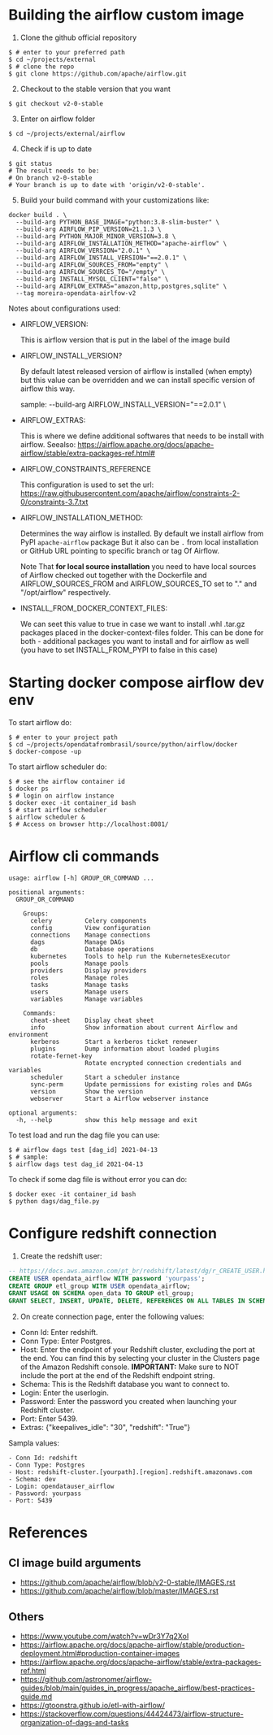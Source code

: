 # Building the airflow custom image

1. Clone the github official repository

```shell
$ # enter to your preferred path
$ cd ~/projects/external
$ # clone the repo
$ git clone https://github.com/apache/airflow.git
```

2. Checkout to the stable version that you want

```shell
$ git checkout v2-0-stable
```

3. Enter on airflow folder

```shell
$ cd ~/projects/external/airflow
```

4. Check if is up to date

```shell
$ git status
# The result needs to be:
# On branch v2-0-stable
# Your branch is up to date with 'origin/v2-0-stable'.
```

5. Build your build command with your customizations like:

```shell
docker build . \
  --build-arg PYTHON_BASE_IMAGE="python:3.8-slim-buster" \
  --build-arg AIRFLOW_PIP_VERSION=21.1.3 \
  --build-arg PYTHON_MAJOR_MINOR_VERSION=3.8 \
  --build-arg AIRFLOW_INSTALLATION_METHOD="apache-airflow" \
  --build-arg AIRFLOW_VERSION="2.0.1" \
  --build-arg AIRFLOW_INSTALL_VERSION="==2.0.1" \
  --build-arg AIRFLOW_SOURCES_FROM="empty" \
  --build-arg AIRFLOW_SOURCES_TO="/empty" \
  --build-arg INSTALL_MYSQL_CLIENT="false" \
  --build-arg AIRFLOW_EXTRAS="amazon,http,postgres,sqlite" \
  --tag moreira-opendata-airlfow-v2
```

Notes about configurations used:

- AIRFLOW_VERSION:

    This is airflow version that is put in the label of the image build

- AIRFLOW_INSTALL_VERSION?

    By default latest released version of airflow is installed (when empty) but this value can be overridden and we can install specific version of airflow this way.

    sample: --build-arg AIRFLOW_INSTALL_VERSION="==2.0.1" \

- AIRFLOW_EXTRAS:

    This is where we define additional softwares that needs to be install with airflow.
    Seealso: https://airflow.apache.org/docs/apache-airflow/stable/extra-packages-ref.html#

- AIRFLOW_CONSTRAINTS_REFERENCE

    This configuration is used to set the url:
    https://raw.githubusercontent.com/apache/airflow/constraints-2-0/constraints-3.7.txt

- AIRFLOW_INSTALLATION_METHOD:

    Determines the way airflow is installed. By default we install airflow from PyPI `apache-airflow` package But it also can be `.` from local installation or GitHub URL pointing to specific branch or tag Of Airflow.

    Note That __for local source installation__ you need to have local sources of Airflow checked out together with the Dockerfile and AIRFLOW_SOURCES_FROM and AIRFLOW_SOURCES_TO set to "." and "/opt/airflow" respectively.

- INSTALL_FROM_DOCKER_CONTEXT_FILES:

    We can seet this value to true in case we want to install .whl .tar.gz packages placed in the docker-context-files folder. This can be done for both - additional packages you want to install and for airflow as well (you have to set INSTALL_FROM_PYPI to false in this case)

# Starting docker compose airflow dev env

To start airflow do:

```shell
$ # enter to your project path
$ cd ~/projects/opendatafrombrasil/source/python/airflow/docker
$ docker-compose -up
```

To start airflow scheduler do:

```shell
$ # see the airflow container id
$ docker ps
$ # login on airflow instance
$ docker exec -it container_id bash
$ # start airflow scheduler
$ airflow scheduler &
$ # Access on browser http://localhost:8081/
```

# Airflow cli commands

```shell
usage: airflow [-h] GROUP_OR_COMMAND ...

positional arguments:
  GROUP_OR_COMMAND

    Groups:
      celery         Celery components
      config         View configuration
      connections    Manage connections
      dags           Manage DAGs
      db             Database operations
      kubernetes     Tools to help run the KubernetesExecutor
      pools          Manage pools
      providers      Display providers
      roles          Manage roles
      tasks          Manage tasks
      users          Manage users
      variables      Manage variables

    Commands:
      cheat-sheet    Display cheat sheet
      info           Show information about current Airflow and environment
      kerberos       Start a kerberos ticket renewer
      plugins        Dump information about loaded plugins
      rotate-fernet-key
                     Rotate encrypted connection credentials and variables
      scheduler      Start a scheduler instance
      sync-perm      Update permissions for existing roles and DAGs
      version        Show the version
      webserver      Start a Airflow webserver instance

optional arguments:
  -h, --help         show this help message and exit
```

To test load and run the dag file you can use:

```shell
$ # airflow dags test [dag_id] 2021-04-13
$ # sample:
$ airflow dags test dag_id 2021-04-13
```

To check if some dag file is without error you can do:

```shell
$ docker exec -it container_id bash
$ python dags/dag_file.py
```

# Configure redshift connection

1. Create the redshift user:

```sql
-- https://docs.aws.amazon.com/pt_br/redshift/latest/dg/r_CREATE_USER.html
CREATE USER opendata_airflow WITH password 'yourpass';
CREATE GROUP etl_group WITH USER opendata_airflow;
GRANT USAGE ON SCHEMA open_data TO GROUP etl_group;
GRANT SELECT, INSERT, UPDATE, DELETE, REFERENCES ON ALL TABLES IN SCHEMA open_data TO GROUP etl_group;
```

2. On create connection page, enter the following values:

- Conn Id: Enter redshift.
- Conn Type: Enter Postgres.
- Host: Enter the endpoint of your Redshift cluster, excluding the port at the end. You can find this by selecting your cluster in the Clusters page of the Amazon Redshift console. __IMPORTANT:__ Make sure to NOT include the port at the end of the Redshift endpoint string.
- Schema: This is the Redshift database you want to connect to.
- Login: Enter the userlogin.
- Password: Enter the password you created when launching your Redshift cluster.
- Port: Enter 5439.
- Extras: {"keepalives_idle": "30", "redshift": "True"}

Sampla values:

```text
- Conn Id: redshift
- Conn Type: Postgres
- Host: redshift-cluster.[yourpath].[region].redshift.amazonaws.com
- Schema: dev
- Login: opendatauser_airflow
- Password: yourpass
- Port: 5439
```

# References

## CI image build arguments

- https://github.com/apache/airflow/blob/v2-0-stable/IMAGES.rst
- https://github.com/apache/airflow/blob/master/IMAGES.rst

## Others

- https://www.youtube.com/watch?v=wDr3Y7q2XoI
- https://airflow.apache.org/docs/apache-airflow/stable/production-deployment.html#production-container-images
- https://airflow.apache.org/docs/apache-airflow/stable/extra-packages-ref.html
- https://github.com/astronomer/airflow-guides/blob/main/guides_in_progress/apache_airflow/best-practices-guide.md
- https://gtoonstra.github.io/etl-with-airflow/
- https://stackoverflow.com/questions/44424473/airflow-structure-organization-of-dags-and-tasks

